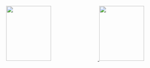 <!--
<div align="center">
  <a href="https://linkedin.com/in/corentinthuillot/">
    <img src="https://rocketbike.org/wp-content/uploads/2019/03/Rocket-Bike-Alumni-Group-Cover-1024x534.jpg?sanitize=true">
  </a>
</div>
<hr>
-->
<a
  href="https://github.com/anuraghazra/github-readme-stats" title="Go to Source (and thank Anurag Hazra later!)">
  <img
       width="49%"
       height="150"
       src="https://github-readme-stats.vercel.app/api?username=CorentinThuillot&show_icons=true&theme=graywhite">
  <img width="49%" height="150" src="https://github-readme-stats.vercel.app/api/top-langs/?username=anuraghazra&langs_count=10&layout=compact&theme=graywhite"></a>
